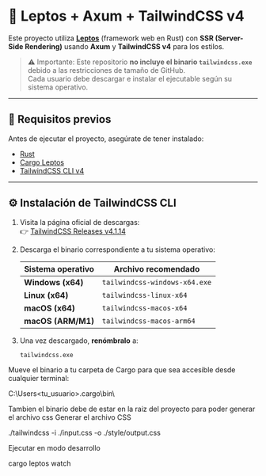 # 🦀 Leptos + Axum + TailwindCSS v4

Este proyecto utiliza **[Leptos](https://github.com/leptos-rs/leptos)** (framework web en Rust) con **SSR (Server-Side Rendering)** usando **Axum** y **TailwindCSS v4** para los estilos.

> ⚠️ Importante: Este repositorio **no incluye el binario `tailwindcss.exe`** debido a las restricciones de tamaño de GitHub.  
> Cada usuario debe descargar e instalar el ejecutable según su sistema operativo.

---

## 🚀 Requisitos previos

Antes de ejecutar el proyecto, asegúrate de tener instalado:

- [Rust](https://www.rust-lang.org/tools/install)
- [Cargo Leptos](https://github.com/leptos-rs/cargo-leptos)
- [TailwindCSS CLI v4](https://github.com/tailwindlabs/tailwindcss/releases)

---

## ⚙️ Instalación de TailwindCSS CLI

1. Visita la página oficial de descargas:  
   👉 [TailwindCSS Releases v4.1.14](https://github.com/tailwindlabs/tailwindcss/releases/tag/v4.1.14)

2. Descarga el binario correspondiente a tu sistema operativo:

   | Sistema operativo  | Archivo recomendado           |
   | ------------------ | ----------------------------- |
   | **Windows (x64)**  | `tailwindcss-windows-x64.exe` |
   | **Linux (x64)**    | `tailwindcss-linux-x64`       |
   | **macOS (x64)**    | `tailwindcss-macos-x64`       |
   | **macOS (ARM/M1)** | `tailwindcss-macos-arm64`     |

3. Una vez descargado, **renómbralo** a:

   ```bash
   tailwindcss.exe
   ```

Mueve el binario a tu carpeta de Cargo para que sea accesible desde cualquier terminal:

C:\Users\<tu_usuario>\.cargo\bin\

Tambien el binario debe de estar en la raiz del proyecto para poder generar el archivo css
Generar el archivo CSS

./tailwindcss -i ./input.css -o ./style/output.css

Ejecutar en modo desarrollo

cargo leptos watch
